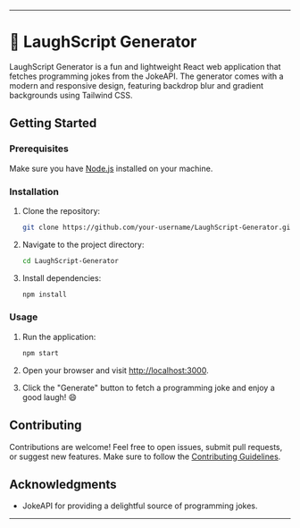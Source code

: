 

---

# 🤣 LaughScript Generator

LaughScript Generator is a fun and lightweight React web application that fetches programming jokes from the JokeAPI. The generator comes with a modern and responsive design, featuring backdrop blur and gradient backgrounds using Tailwind CSS.

## Getting Started

### Prerequisites

Make sure you have [Node.js](https://nodejs.org/) installed on your machine.

### Installation

1. Clone the repository:

   ```bash
   git clone https://github.com/your-username/LaughScript-Generator.git
   ```

2. Navigate to the project directory:

   ```bash
   cd LaughScript-Generator
   ```

3. Install dependencies:

   ```bash
   npm install
   ```

### Usage

1. Run the application:

   ```bash
   npm start
   ```

2. Open your browser and visit [http://localhost:3000](http://localhost:3000).

3. Click the "Generate" button to fetch a programming joke and enjoy a good laugh! 😄

## Contributing

Contributions are welcome! Feel free to open issues, submit pull requests, or suggest new features. Make sure to follow the [Contributing Guidelines](CONTRIBUTING.md).


## Acknowledgments

- JokeAPI for providing a delightful source of programming jokes.

---
